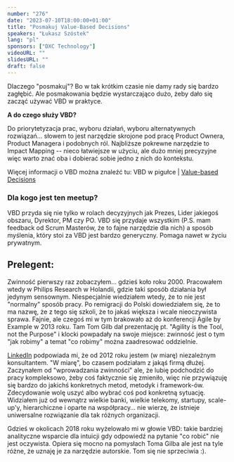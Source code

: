 ```yaml
---
number: "276"
date: "2023-07-10T18:00:00+01:00"
title: "Posmakuj Value-Based Decisions"
speakers: "Łukasz Szóstek"
lang: "pl"
sponsors: ["DXC Technology"]
videoURL: ""
slidesURL: ""
draft: false
---
```

Dlaczego "posmakuj"? Bo w tak krótkim czasie nie damy rady się bardzo zagłębić. Ale posmakowania będzie wystarczająco dużo, żeby dało się zacząć używać VBD w praktyce.

**A do czego służy VBD?**

Do priorytetyzacja prac, wyboru działań, wyboru alternatywnych rozwiązań… słowem to jest narzędzie skrojone pod pracę Product Ownera, Product Managera i podobnych ról.
Najbliższe pokrewne narzędzie to Impact Mapping -- nieco łatwiejsze w użyciu, ale dużo mniej precyzyjne więc warto znać oba i dobierać sobie jedno z nich do kontekstu.

Więcej informacji o VBD można znaleźć tu:
VBD w pigułce | [Value-based Decisions](https://value-based-decisions.com/post/vbd-w-pigulce/)

### Dla kogo jest ten meetup?
VBD przyda się nie tylko w rolach decyzyjnych jak Prezes, Lider jakiegoś obszaru, Dyrektor, PM czy PO. VBD się przydaje wszystkim (P.S. mam feedback od Scrum Masterów, że to fajne narzędzie dla nich) a sposób myślenia, który stoi za VBD jest bardzo generyczny. Pomaga nawet w życiu prywatnym.

## Prelegent:
Zwinność pierwszy raz zobaczyłem… gdzieś koło roku 2000. Pracowałem wtedy w Philips Research w Holandii, gdzie taki sposób działania był jedynym sensownym. Niespecjalnie wiedziałem wtedy, że to nie jest "normalny" sposób pracy. Po remigracji do Polski dowiedziałem się, że to ma nazwę, że z tego się szkoli, że to jakaś większa i wcale nieoczywista sprawa. Fajnie, ale czegoś mi w tym brakowało aż do konferencji Agile by Example w 2013 roku. Tam Tom Gilb dał prezentację pt. "Agility is the Tool, not the Purpose" i klocki powpadały na swoje miejsce: zwinność jest o tym "jak robimy" a temat "co robimy" można zaadresować oddzielnie.

[LinkedIn](https://www.linkedin.com/in/lukaszszostek/?originalSubdomain=pl) podpowiada mi, że od 2012 roku jestem (w miarę) niezależnym konsultantem. "W miarę", bo czasem podziałam z jakąś firmą dłużej. Zaczynałem od "wprowadzania zwinności" ale, że lubię podchodzić do pracy kompleksowo, żeby coś faktycznie się zmieniło, więc nie przywiązuję się bardzo do jakichś konkretnych metod, metodyk i framework-ów. Zdecydowanie wolę uszyć albo wybrać coś pod konkretną sytuację. Widziałem już od wewnątrz wielkie banki, wielkie telekomy, startupy, scale-up'y, hierarchiczne i oparte na współpracy… nie wierzę, że istnieje uniwersalne rozwiązanie dla tak różnych organizacji.

Gdzieś w okolicach 2018 roku wyżelowało mi w głowie VBD: takie bardziej analityczne wsparcie dla intuicji gdy odpowiedź na pytanie "co robić" nie jest oczywista. Opiera się mocno na pomysłach Toma Gilba ale jest na tyle różne, że uznaję je za narzędzie autorskie. Tom się nie sprzeciwia :).